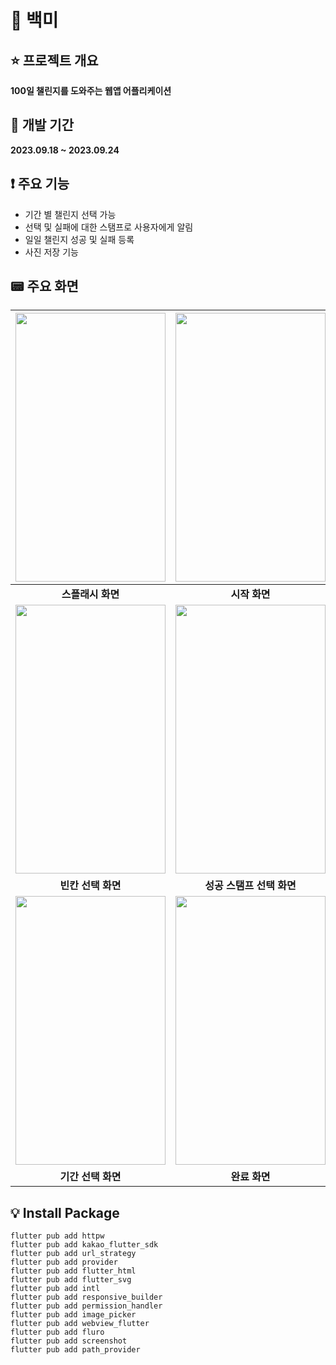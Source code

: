 # :100: 백미

## :star: 프로젝트 개요
<b>100일 챌린지를 도와주는 웹앱 어플리케이션</b>

## :calendar: 개발 기간
<b>2023.09.18 ~ 2023.09.24</b>

## :exclamation: 주요 기능
- 기간 별 챌린지 선택 가능
- 선택 및 실패에 대한 스탬프로 사용자에게 알림
- 일일 챌린지 성공 및 실패 등록
- 사진 저장 기능

## :pager: 주요 화면

|<img src="https://github.com/JeHeeYu/One-Hundred-ME/assets/87363461/6012d4c8-d34c-4379-8674-7bcc04cb5460" width="240" height="430">|<img src="https://github.com/JeHeeYu/One-Hundred-ME/assets/87363461/d6b05b83-3d70-4c6f-ac28-0ace71ce07a5" width="240" height="430">|<img src="https://github.com/JeHeeYu/One-Hundred-ME/assets/87363461/6eaf3dc4-d00c-4573-97fa-f58e5b9da9f8" width="240" height="430">|
|:---:|:---:|:---:|
|<b>스플래시 화면</b>|<b>시작 화면</b>|<b>배경 선택 화면</b>|
|<img src="https://github.com/JeHeeYu/One-Hundred-ME/assets/87363461/cfb41b7b-f45d-42e5-970e-2dd5d102e582" width="240" height="430">|<img src="https://github.com/JeHeeYu/One-Hundred-ME/assets/87363461/f43a66b7-ab2b-4ca3-a93d-470b9980e493" width="240" height="430">|<img src="https://github.com/JeHeeYu/One-Hundred-ME/assets/87363461/ccb3585f-7851-4e6b-9ccd-099663aa9b9c" width="240" height="430">|
|<b>빈칸 선택 화면</b>|<b>성공 스탬프 선택 화면</b>|<b>실패 스탬프 선택 화면</b>|
|<img src="https://github.com/JeHeeYu/One-Hundred-ME/assets/87363461/a79a04cb-7f75-4cfb-a851-e0f59bbb04b6" width="240" height="430">|<img src="https://github.com/JeHeeYu/One-Hundred-ME/assets/87363461/2d5e418b-16d3-4c36-b149-2ceba19ddef6" width="240" height="430">|<img src="https://github.com/JeHeeYu/One-Hundred-ME/assets/87363461/68159d8d-27ec-4449-ae13-e76999fdd848" width="240" height="430">|
|<b>기간 선택 화면</b>|<b>완료 화면</b>|<b>사진 업로드 화면</b>|


## :bulb: Install Package

```
flutter pub add httpw
flutter pub add kakao_flutter_sdk
flutter pub add url_strategy
flutter pub add provider
flutter pub add flutter_html
flutter pub add flutter_svg
flutter pub add intl
flutter pub add responsive_builder
flutter pub add permission_handler
flutter pub add image_picker
flutter pub add webview_flutter
flutter pub add fluro
flutter pub add screenshot
flutter pub add path_provider 
```

